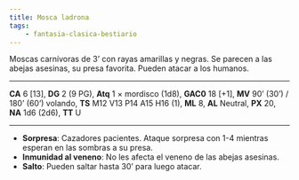 ```yaml
---
title: Mosca ladrona
tags:
    - fantasia-clasica-bestiario
---
```

Moscas carnívoras de 3’ con rayas amarillas y negras. Se parecen a las abejas asesinas, su presa favorita. Pueden atacar a los humanos.

___
**CA** 6 [13], **DG** 2 (9 PG), **Atq** 1 × mordisco (1d8), **GAC0** 18 [+1], **MV** 90’ (30’) / 180’ (60’) volando, **TS** M12 V13 P14 A15 H16 (1), **ML** 8, **AL** Neutral, **PX** 20, **NA** 1d6 (2d6), **TT** U
___
- **Sorpresa**: Cazadores pacientes. Ataque sorpresa con 1-4 mientras esperan en las sombras a su presa.
- **Inmunidad al veneno**: No les afecta el veneno de las abejas asesinas.
- **Salto**: Pueden saltar hasta 30’ para luego atacar.
